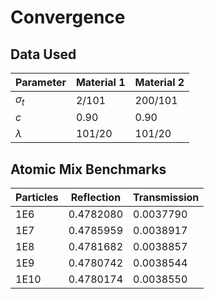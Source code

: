 # Convergence

## Data Used

Parameter | Material 1 | Material 2
--- | --- | ---
$\sigma_t$ | 2/101 | 200/101
$c$ | 0.90 | 0.90
$\lambda$ | 101/20 | 101/20

## Atomic Mix Benchmarks

Particles | Reflection | Transmission
--- | --- | ---
1E6 | 0.4782080 | 0.0037790
1E7 | 0.4785959 | 0.0038917
1E8 | 0.4781682 | 0.0038857
1E9 | 0.4780742 | 0.0038544
1E10 | 0.4780174 | 0.0038550

